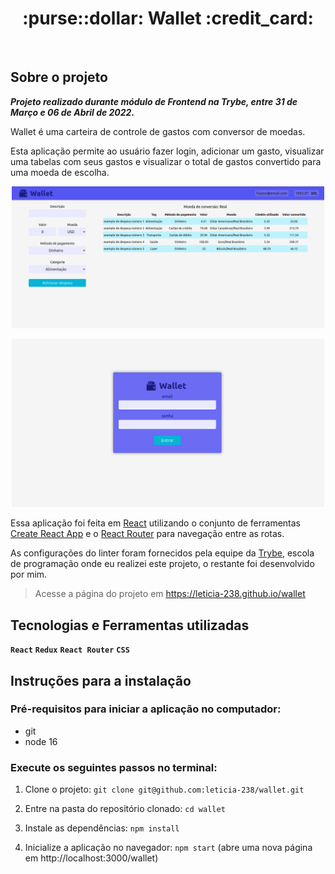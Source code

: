 <h1 align="center">
  :purse::dollar: Wallet :credit_card:
</h1>

&emsp;

## Sobre o projeto

***Projeto realizado durante módulo de Frontend na Trybe, entre 31 de Março e 06 de Abril de 2022.***

Wallet é uma carteira de controle de gastos com conversor de moedas.

Esta aplicação permite ao usuário fazer login, adicionar um gasto, visualizar uma tabelas com seus gastos e visualizar o total de gastos convertido para uma moeda de escolha.

<p align="center">
  <img width="500px" src="./screen-expenses-wallet.png" alt="Imagem da tela da carteira" />
</p>

<p align="center">
  <img width="500px" src="./screen-login-wallet.png" alt="Imagem da tela de login" />
</p>

Essa aplicação foi feita em [React](https://pt-br.reactjs.org/docs/getting-started.html) utilizando o conjunto de ferramentas [Create React App](https://pt-br.reactjs.org/docs/create-a-new-react-app.html) e o [React Router](https://v5.reactrouter.com/) para navegação entre as rotas.

As configurações do linter foram fornecidos pela equipe da [Trybe](https://www.betrybe.com/), escola de programação onde eu realizei este projeto, o restante foi desenvolvido por mim.

> Acesse a página do projeto em https://leticia-238.github.io/wallet

## Tecnologias e Ferramentas utilizadas

**`React`** **`Redux`** **`React Router`** **`CSS`**

## Instruções para a instalação

### Pré-requisitos para iniciar a aplicação no computador:

- git
- node 16

### Execute os seguintes passos no terminal:

1. Clone o projeto: `git clone git@github.com:leticia-238/wallet.git`

2. Entre na pasta do repositório clonado: `cd wallet`

3. Instale as dependências: `npm install`

4. Inicialize a aplicação no navegador: `npm start` (abre uma nova página em http://localhost:3000/wallet)
